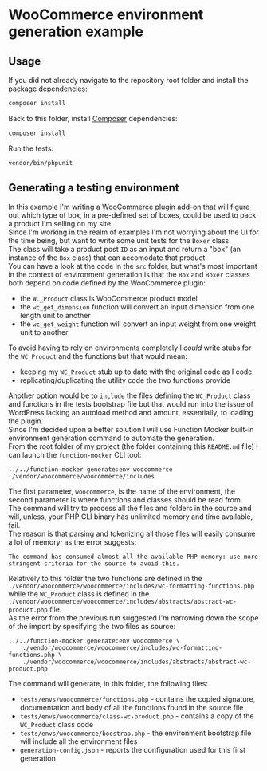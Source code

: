 # WooCommerce environment generation example

## Usage
If you did not already navigate to the repository root folder and install the package dependencies:
```bash
composer install
```
Back to this folder, install [Composer](https://getcomposer.org/) dependencies:
```bash
composer install
```
Run the tests:
```bash
vendor/bin/phpunit
```

## Generating a testing environment
In this example I'm writing a [WooCommerce plugin](https://github.com/woocommerce/woocommerce) add-on that will figure out which type of box, in a pre-defined set of boxes, could be used to pack a product I'm selling on my site.  
Since I'm working in the realm of examples I'm not worrying about the UI for the time being, but want to write some unit tests for the `Boxer` class.  
The class will take a product post `ID` as an input and return a "box" (an instance of the `Box` class) that can accomodate that product.  
You can have a look at the code in the `src` folder, but what's most important in the context of environment generation is that the `Box` and `Boxer` classes both depend on code defined by the WooCommerce plugin:

* the `WC_Product` class is WooCommerce product model
* the `wc_get_dimension` function will convert an input dimension from one length unit to another
* the `wc_get_weight` function will convert an input weight from one weight unit to another

To avoid having to rely on environments completely I *could* write stubs for the `WC_Product` and the functions but that would mean:

* keeping my `WC_Product` stub up to date with the original code as I code
* replicating/duplicating the utility code the two functions provide

Another option would be to `include` the files defining the `WC_Product` class and functions in the tests bootstrap file but that would run into the issue of WordPress lacking an autoload method and amount, essentially, to loading the plugin.  
Since I'm decided upon a better solution I will use Function Mocker built-in environment generation command to automate the generation.  
From the root folder of my project (the folder containing this `README.md` file) I can launch the `function-mocker` CLI tool:

```shell
../../function-mocker generate:env woocommerce ./vendor/woocommerce/woocommerce/includes
```

The first parameter, `woocommerce`, is the name of the environment, the second parameter is where functions and classes should be read from.  
The command will try to process all the files and folders in the source and will, unless, your PHP CLI binary has unlimited memory and time available, fail.  
The reason is that parsing and tokenizing all those files will easily consume a lot of memory; as the error suggests:

```shell
The command has consumed almost all the available PHP memory: use more stringent criteria for the source to avoid this.
```

Relatively to this folder the two functions are defined in the `./vendor/woocommerce/woocommerce/includes/wc-formatting-functions.php` while the `WC_Product` class is defined in the `./vendor/woocommerce/woocommerce/includes/abstracts/abstract-wc-product.php` file.  
As the error from the previous run suggested I'm narrowing down the scope of the import by specifying the two files as source:

```shell
../../function-mocker generate:env woocommerce \
	./vendor/woocommerce/woocommerce/includes/wc-formatting-functions.php \
	./vendor/woocommerce/woocommerce/includes/abstracts/abstract-wc-product.php	
```

The command will generate, in this folder, the following files:

* `tests/envs/woocommerce/functions.php` - contains the copied signature, documentation and body of all the functions found in the source file
* `tests/envs/woocommerce/class-wc-product.php` - contains a copy of the `WC_Product` class code
* `tests/envs/woocommerce/boostrap.php` - the environment bootstrap file will include all the environment files
* `generation-config.json` - reports the configuration used for this first generation

